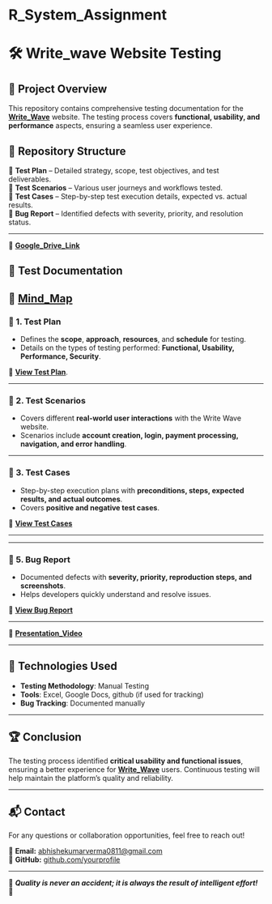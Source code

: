 # R_System_Assignment
# 🛠️ Write_wave Website Testing

## 📌 Project Overview  
This repository contains comprehensive testing documentation for the  **[Write_Wave](https://write-wave-gamma.vercel.app/)**   website. The testing process covers **functional, usability, and performance** aspects, ensuring a seamless user experience.  

## 📂 Repository Structure  
📁 **Test Plan** – Detailed strategy, scope, test objectives, and test deliverables.  
📁 **Test Scenarios** – Various user journeys and workflows tested.  
📁 **Test Cases** – Step-by-step test execution details, expected vs. actual results.  
📁 **Bug Report** – Identified defects with severity, priority, and resolution status.  

---
📄 **[Google_Drive_Link](https://drive.google.com/drive/folders/1cFjl8Sssi1LyuBRzbcd17osmKU0Hlt-b?usp=sharing)**  

## 📑 Test Documentation  
📄 **[Mind_Map](https://drive.google.com/file/d/1N92B8ruDruk7Hvlk7diRbJTFA90oNy8I/view?usp=sharing)**  
---
### 🔹 1. Test Plan  
- Defines the **scope**, **approach**, **resources**, and **schedule** for testing.  
- Details on the types of testing performed: **Functional, Usability, Performance, Security**.  

📄 **[View Test Plan](https://docs.google.com/document/d/1svBIsG9Ro8ShaUaCBGGzpRIxRFILHRUC/edit?usp=sharing&ouid=102088344208714563550&rtpof=true&sd=true)**. 

---

### 🔹 2. Test Scenarios  
- Covers different **real-world user interactions** with the Write Wave website.  
- Scenarios include **account creation, login, payment processing, navigation, and error handling**.  
 ---

### 🔹 3. Test Cases  
- Step-by-step execution plans with **preconditions, steps, expected results, and actual outcomes**.  
- Covers **positive and negative test cases**.  

📄 **[View Test Cases](https://docs.google.com/spreadsheets/d/1wzJfDbclDJbJDvlVlVRL-nT-y6XfpsfO1RPLXR42Yaw/edit?usp=sharing)**  

---
---

### 🔹 5. Bug Report  
- Documented defects with **severity, priority, reproduction steps, and screenshots**.  
- Helps developers quickly understand and resolve issues.  

📄 **[View Bug Report](https://docs.google.com/spreadsheets/d/1YedqmpsOsyaepb8yAmOM1Xu96xZwuXL4hW9aHkxzCIg/edit?usp=sharing)**  

---
📄 **[Presentation_Video](https://drive.google.com/file/d/1n6AmQ_RVoksY8uWixDB02oDnvsaLz5Pf/view?usp=sharing)**  

---

## 🚀 Technologies Used  
- **Testing Methodology**: Manual Testing  
- **Tools**: Excel, Google Docs, github (if used for tracking)  
- **Bug Tracking**: Documented manually  

---

## 🏆 Conclusion  
The testing process identified **critical usability and functional issues**, ensuring a better experience for **[Write_Wave](https://write-wave-gamma.vercel.app/)**  users. Continuous testing will help maintain the platform’s quality and reliability.  

---

## 📬 Contact  
For any questions or collaboration opportunities, feel free to reach out!  

📧 **Email:** abhishekumarverma0811@gmail.com  
🔗 **GitHub:** [github.com/yourprofile](https://github.com/theabhishekmauryaa)  

---

🎯 _**Quality is never an accident; it is always the result of intelligent effort!**_ 🚀
